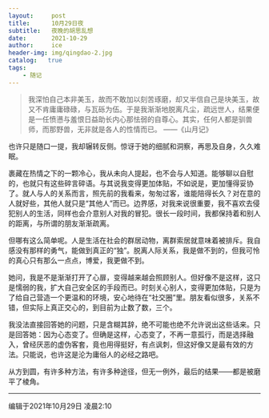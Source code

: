 ```yaml
---
layout:     post
title:      10月29日夜
subtitle:   夜晚的胡思乱想
date:       2021-10-29
author:     ice
header-img: img/qingdao-2.jpg
catalog:   true
tags:
    - 随记
---
```


> 我深怕自己本非美玉，故而不敢加以刻苦琢磨，却又半信自己是块美玉，故又不肯庸庸碌碌，与瓦砾为伍。于是我渐渐地脱离凡尘，疏远世人，结果便是一任愤懑与羞恨日益助长内心那怯弱的自尊心。其实，任何人都是驯兽师，而那野兽，无非就是各人的性情而已。
> ——《山月记》

也许只是随口一提，我却辗转反侧。惊讶于她的细腻和洞察，再思及自身，久久难眠。

裹藏在热情之下的一颗冷心，我从未向人提起，也不会与人知道。能够聊以自慰的，也就只有这些碎言碎语。与其说我变得更加体贴，不如说是，更加懂得妥协了。就人与人的关系而言，照先前的我看来，匆匆过客，谁能陪得长久？对在意的人就好些，其他人就只是“其他人”而已。边界感，对我来说很重要，我不喜欢去侵犯别人的生活，同样也会介意别人对我的冒犯。很长一段时间，我都保持着和别人的距离，与所谓的朋友渐渐疏离。

但哪有这么简单呢。人是生活在社会的群居动物，离群索居就意味着被排斥。我自感没有那样的勇气，能做到真正的“独”。脱离人际关系，我是做不到的，但我可怜的真心只有那么一点点，博爱，我更做不到。

她问，我是不是渐渐打开了心扉，变得越来越会照顾别人。但好像不是这样，这只是懦弱的我，扩大自己安全区的手段而已。时刻关心别人，变得更加体贴，只是为了给自己营造一个更温和的环境，安心地待在“社交圈”里。朋友看似很多，关系不错，但实际上真正交心的，到目前为止数了数，三个。

我没法直接回答她的问题，只是含糊其辞，绝不可能也绝不允许说出这些话来。只是回答她：因为心态变了。但确是这样，心态变了，不再一意孤行，而是选择融入，曾经厌恶的虚伪客套，竟也用得挺好，有点讽刺，但这好像又是最有效的方法。只能说，也许这是沦为庸俗人的必经之路吧。

从方到圆，有许多种方法，有许多种途径，但无一例外，最后的结果——都是被磨平了棱角。


---

编辑于2021年10月29日 凌晨2:10
